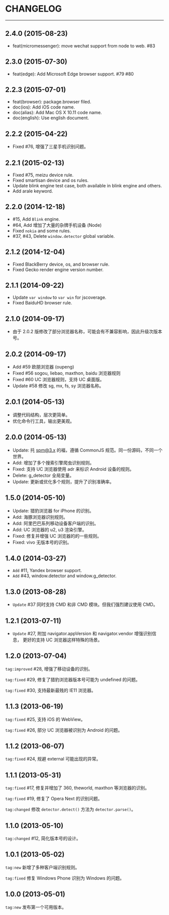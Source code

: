 
# CHANGELOG

----

## 2.4.0 (2015-08-23)

* feat(micromessenger): move wechat support from node to web. #83

## 2.3.0 (2015-07-30)

* feat(edge): Add Microsoft Edge browser support. #79 #80

## 2.2.3 (2015-07-01)

* feat(browser): package.browser filed.
* doc(ios): Add iOS code name.
* doc(alias): Add Mac OS X 10.11 code name.
* doc(english): Use english document.

## 2.2.2 (2015-04-22)

* Fixed #76, 增强了三星手机识别问题。

## 2.2.1 (2015-02-13)

* Fixed #75, meizu device rule.
* Fixed smartisan device and os rules.
* Update blink engine test case, both available in blink engine and others.
* Add arale keyword.

## 2.2.0 (2014-12-18)

* #15, Add `Blink` engine.
* #64, Add 增加了大量的杂牌手机设备 (Node)
* Fixed `nokia` and some rules.
* #37, #43, Delete `window.detector` global variable.

## 2.1.2 (2014-12-04)

* Fixed BlackBerry device, os, and browser rule.
* Fixed Gecko render engine version number.

## 2.1.1 (2014-09-22)

* Update `var window` to `var win` for jscoverage.
* Fixed BaiduHD browser rule.

## 2.1.0 (2014-09-17)

* 由于 2.0.2 版修改了部分浏览器名称，可能会有不兼容影响，因此升级次版本号。

## 2.0.2 (2014-09-17)

* Add #59 欧朋浏览器 (oupeng)
* Fixed #56 sogou, liebao, maxthon, baidu 浏览器规则
* Fixed #60 UC 浏览器规则，支持 UC 桌面版。
* Update #58 修改 sg, mx, fs, sy 浏览器名称。

## 2.0.1 (2014-05-13)

* 调整代码结构，层次更简单。
* 优化命令行工具，输出更美观。

## 2.0.0 (2014-05-13)

* Update: 托 spm@3.x 的福，遵循 CommonJS 规范。同一份源码，不同一个世界。
* Add: 增加了多个搜索引擎爬虫识别规则。
* Fixed: 支持 UC 浏览器使用 adr 来标识 Android 设备的规则。
* Delete: g_detector 全局变量。
* Update: 更新或优化多个规则，提升了识别准确率。

## 1.5.0 (2014-05-10)

* Update: 猎豹浏览器 for iPhone 的识别。
* Add: 海豚浏览器识别规则。
* Add: 阿里巴巴系列移动设备客户端的识别。
* Add: UC 浏览器的 u2, u3 渲染引擎。
* Fixed: 修复并增强 UC 浏览器的的一些规则。
* Fixed: vivo 无版本号的识别。

## 1.4.0 (2014-03-27)

* `Add` #11, Yandex browser support.
* `Add` #43, window.detector and window.g_detector.


## 1.3.0 (2013-08-28)

* `Update` #37 同时支持 CMD 和非 CMD 模块。但我们强烈建议使用 CMD。

## 1.2.1 (2013-07-11)

* `Update` #27, 附加 navigator.appVersion 和 navigator.vendor 增强识别信息，
  更好的支持 UC 浏览器这样特殊的场景。

## 1.2.0 (2013-07-04)

`tag:improved` #28, 增强了移动设备的识别。

`tag:fixed` #29, 修复了猎豹浏览器版本号可能为 undefined 的问题。

`tag:fixed` #30, 支持最新最贱的 IE11 浏览器。


## 1.1.3 (2013-06-19)

`tag:fixed` #25, 支持 iOS 的 WebView。

`tag:fixed` #26, 部分 UC 浏览器被识别为 Android 的问题。


## 1.1.2 (2013-06-07)

`tag:fixed` #24, 规避 external 可能出现的异常。


## 1.1.1 (2013-05-31)

`tag:fixed` #17, 修复并增加了 360, theworld, maxthon 等浏览器的识别。

`tag:fixed` #19, 修复了 Opera Next 的识别问题。

`tag:changed` 修改 `detector.detect()` 方法为 `detector.parse()`。


## 1.1.0 (2013-05-10)

`tag:changed` #12, 简化版本号的设计。


## 1.0.1 (2013-05-02)

`tag:new` 新增了多种客户端识别规则。

`tag:fixed` 修复 Windows Phone 识别为 Windows 的问题。


## 1.0.0 (2013-05-01)

`tag:new` 发布第一个可用版本。
